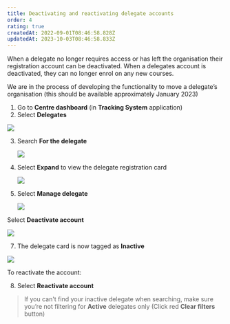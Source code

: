 ```yaml
---
title: Deactivating and reactivating delegate accounts
order: 4
rating: true
createdAt: 2022-09-01T08:46:58.828Z
updatedAt: 2023-10-03T08:46:58.833Z
---
```

When a delegate no longer requires access or has left the organisation their registration account can be deactivated. When a delegates account is deactivated, they can no longer enrol on any new courses. 

We are in the process of developing the functionality to move a delegate’s organisation (this should be available approximately January 2023)

1. Go to **Centre dashboard** (in **Tracking System** application) 
2. Select **Delegates**

![](/img/registering-delegates-1.png)

3. Search **For the delegate**

   ![](/img/cm-ca_delegate-filters.png)
4. Select **Expand** to view the delegate registration card

   ![](/img/cm-ca_expand-delegate-registration-card.png)


5. Select **Manage delegate**

   ![](/img/cm-ca_delegate-registration-card_without-admin-permissions_manage-delegate-button.png)

Select **Deactivate account**

![](/img/cm-ca_deactivate-button.png)

7. The delegate card is now tagged as **Inactive**

![](/img/cm-ca_reactivate-account.png)

To reactivate the account:

8. Select **Reactivate account**

> If you can't find your inactive delegate when searching, make sure you’re not filtering for **Active** delegates only (Click red **Clear filters** button)  